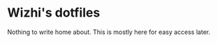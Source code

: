 Wizhi's dotfiles
================

Nothing to write home about. This is mostly here for easy access later.
